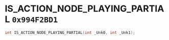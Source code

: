 # IS_ACTION_NODE_PLAYING_PARTIAL `0x994F2BD1`

```cpp
int IS_ACTION_NODE_PLAYING_PARTIAL(int _Unk0, int _Unk1);
```